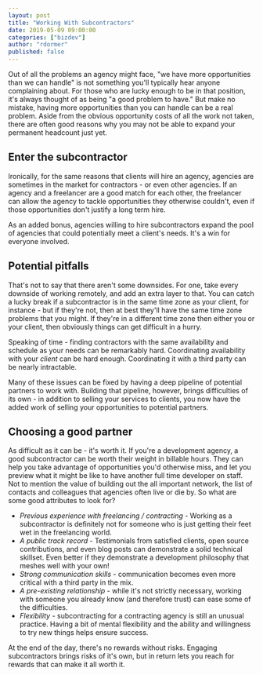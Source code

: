 ```yaml
---
layout: post
title: "Working With Subcontractors"
date: 2019-05-09 09:00:00
categories: ["bizdev"]
author: "rdormer"
published: false
---
```


Out of all the problems an agency might face, "we have more opportunities than we can handle" is not something you'll typically hear anyone complaining about. For those who are lucky enough to be in that position, it's always thought of as being "a good problem to have." But make no mistake, having more opportunities than you can handle can be a real problem. Aside from the obvious opportunity costs of all the work not taken, there are often good reasons why you may not be able to expand your permanent headcount just yet.

<!--more-->

## Enter the subcontractor

Ironically, for the same reasons that clients will hire an agency, agencies are sometimes in the market for contractors - or even other agencies. If an agency and a freelancer are a good match for each other, the freelancer can allow the agency to tackle opportunities they otherwise couldn't, even if those opportunities don't justify a long term hire.

As an added bonus, agencies willing to hire subcontractors expand the pool of agencies that could potentially meet a client's needs. It's a win for everyone involved.

## Potential pitfalls

That's not to say that there aren't some downsides. For one, take every downside of working remotely, and add an extra layer to that. You can catch a lucky break if a subcontractor is in the same time zone as your client, for instance - but if they're not, then at best they'll have the same time zone problems that you might. If they're in a different time zone then either you or your client, then obviously things can get difficult in a hurry.

Speaking of time - finding contractors with the same availability and schedule as your needs can be remarkably hard. Coordinating availability with your _client_ can be hard enough. Coordinating it with a third party can be nearly intractable.

Many of these issues can be fixed by having a deep pipeline of potential partners to work with. Building that pipeline, however, brings difficulties of its own - in addition to selling your services to clients, you now have the added work of selling your opportunities to potential partners.

## Choosing a good partner

As difficult as it can be - it's worth it. If you're a development agency, a good subcontractor can be worth their weight in billable hours. They can help you take advantage of opportunities you'd otherwise miss, and let you preview what it might be like to have another full time developer on staff. Not to mention the value of building out the all important network, the list of contacts and colleagues that agencies often live or die by. So what are some good attributes to look for?

- _Previous experience with freelancing / contracting_ - Working as a subcontractor is definitely not for someone who is just getting their feet wet in the freelancing world.
- _A public track record_ - Testimonials from satisfied clients, open source contributions, and even blog posts can demonstrate a solid technical skillset. Even better if they demonstrate a development philosophy that meshes well with your own!
- _Strong communication skills_ - communication becomes even more critical with a third party in the mix.
- _A pre-existing relationship_ - while it's not strictly necessary, working with someone you already know (and therefore trust) can ease some of the difficulties.
- _Flexibility_ - subcontracting for a contracting agency is still an unusual practice. Having a bit of mental flexibility and the ability and willingness to try new things helps ensure success.

At the end of the day, there's no rewards without risks. Engaging subcontractors brings risks of it's own, but in return lets you reach for rewards that can make it all worth it.
